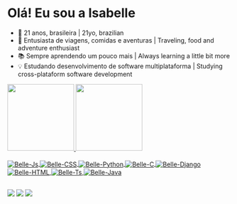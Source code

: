 # Olá! Eu sou a Isabelle
- 🎈 21 anos, brasileira | 21yo, brazilian
- 🎠 Entusiasta de viagens, comidas e aventuras | Traveling, food and adventure enthusiast
- 📚 Sempre aprendendo um pouco mais | Always learning a little bit more
- 💡 Estudando desenvolvimento de software multiplataforma | Studying cross-plataform software development 

<div>
  <a href="https://github.com/drisabelles">
  <img height="150em" src="https://github-readme-stats.vercel.app/api?username=drisabelles&show_icons=true&theme=dracula&include_all_commits=true&count_private=true"/>
  <img height="150em" src="https://github-readme-stats.vercel.app/api/top-langs/?username=drisabelles&layout=compact&langs_count=7&theme=dracula"/>
</div>  
<div style="display: inline_block"><br>
  <img align="center" alt="Belle-Js" src="https://img.shields.io/badge/JavaScript-323330?style=for-the-badge&logo=javascript&logoColor=F7DF1E">
  <img align="center" alt="Belle-CSS" src="https://img.shields.io/badge/CSS-239120?&style=for-the-badge&logo=css3&logoColor=white">
  <img align="center" alt="Belle-Python" src="https://img.shields.io/badge/Python-3776AB?style=for-the-badge&logo=python&logoColor=white">
  <img align="center" alt="Belle-C" src="https://img.shields.io/badge/C-00599C?style=for-the-badge&logo=c&logoColor=white">
  <img align="center" alt="Belle-Django" src="https://img.shields.io/badge/Django-092E20?style=for-the-badge&logo=django&logoColor=white">
  <img align="center" alt="Belle-HTML" src="https://img.shields.io/badge/HTML-239120?style=for-the-badge&logo=html5&logoColor=white">
  <img align="center" alt="Belle-Ts" src="https://img.shields.io/badge/TypeScript-007ACC?style=for-the-badge&logo=typescript&logoColor=white">
  <img align="center" alt="Belle-Java" src="https://img.shields.io/badge/Java-ED8B00?style=for-the-badge&logo=java&logoColor=white">
</div>

##
  
<div> 
<a href="https://discord.gg/bellsussu#9337" target="_blank"><img src="https://img.shields.io/badge/Discord-7289DA?style=for-the-badge&logo=discord&logoColor=white" target="_blank"></a> 
<a href = "mailto:contato.drisabelles@gmail.com"><img src="https://img.shields.io/badge/Gmail-D14836?style=for-the-badge&logo=gmail&logoColor=white"></a>
<a href="https://www.linkedin.com/in/drisabelles" target="_blank"><img src="https://img.shields.io/badge/-LinkedIn-%230077B5?style=for-the-badge&logo=linkedin&logoColor=white" target="_blank"></a>
</div>
 

<!---
drisabelles/drisabelles is a ✨ special ✨ repository because its `README.md` (this file) appears on your GitHub profile.
You can click the Preview link to take a look at your changes.
--->
